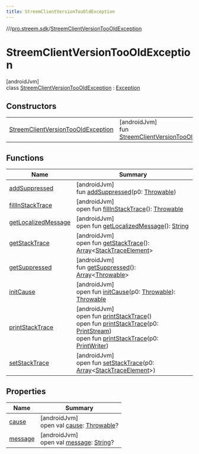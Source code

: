 ```yaml
---
title: StreemClientVersionTooOldException
---
```

//[<root>](../../../index.html)/[pro.streem.sdk](../index.html)/[StreemClientVersionTooOldException](index.html)



# StreemClientVersionTooOldException



[androidJvm]\
class [StreemClientVersionTooOldException](index.html) : [Exception](https://developer.android.com/reference/kotlin/java/lang/Exception.html)



## Constructors


| | |
|---|---|
| [StreemClientVersionTooOldException](-streem-client-version-too-old-exception.html) | [androidJvm]<br>fun [StreemClientVersionTooOldException](-streem-client-version-too-old-exception.html)() |


## Functions


| Name | Summary |
|---|---|
| [addSuppressed](index.html#282858770%2FFunctions%2F1719228252) | [androidJvm]<br>fun [addSuppressed](index.html#282858770%2FFunctions%2F1719228252)(p0: [Throwable](https://kotlinlang.org/api/latest/jvm/stdlib/kotlin/-throwable/index.html)) |
| [fillInStackTrace](index.html#-1102069925%2FFunctions%2F1719228252) | [androidJvm]<br>open fun [fillInStackTrace](index.html#-1102069925%2FFunctions%2F1719228252)(): [Throwable](https://kotlinlang.org/api/latest/jvm/stdlib/kotlin/-throwable/index.html) |
| [getLocalizedMessage](index.html#1043865560%2FFunctions%2F1719228252) | [androidJvm]<br>open fun [getLocalizedMessage](index.html#1043865560%2FFunctions%2F1719228252)(): [String](https://kotlinlang.org/api/latest/jvm/stdlib/kotlin/-string/index.html) |
| [getStackTrace](index.html#2050903719%2FFunctions%2F1719228252) | [androidJvm]<br>open fun [getStackTrace](index.html#2050903719%2FFunctions%2F1719228252)(): [Array](https://kotlinlang.org/api/latest/jvm/stdlib/kotlin/-array/index.html)&lt;[StackTraceElement](https://developer.android.com/reference/kotlin/java/lang/StackTraceElement.html)&gt; |
| [getSuppressed](index.html#672492560%2FFunctions%2F1719228252) | [androidJvm]<br>fun [getSuppressed](index.html#672492560%2FFunctions%2F1719228252)(): [Array](https://kotlinlang.org/api/latest/jvm/stdlib/kotlin/-array/index.html)&lt;[Throwable](https://kotlinlang.org/api/latest/jvm/stdlib/kotlin/-throwable/index.html)&gt; |
| [initCause](index.html#-418225042%2FFunctions%2F1719228252) | [androidJvm]<br>open fun [initCause](index.html#-418225042%2FFunctions%2F1719228252)(p0: [Throwable](https://kotlinlang.org/api/latest/jvm/stdlib/kotlin/-throwable/index.html)): [Throwable](https://kotlinlang.org/api/latest/jvm/stdlib/kotlin/-throwable/index.html) |
| [printStackTrace](index.html#-1769529168%2FFunctions%2F1719228252) | [androidJvm]<br>open fun [printStackTrace](index.html#-1769529168%2FFunctions%2F1719228252)()<br>open fun [printStackTrace](index.html#1841853697%2FFunctions%2F1719228252)(p0: [PrintStream](https://developer.android.com/reference/kotlin/java/io/PrintStream.html))<br>open fun [printStackTrace](index.html#1175535278%2FFunctions%2F1719228252)(p0: [PrintWriter](https://developer.android.com/reference/kotlin/java/io/PrintWriter.html)) |
| [setStackTrace](index.html#2135801318%2FFunctions%2F1719228252) | [androidJvm]<br>open fun [setStackTrace](index.html#2135801318%2FFunctions%2F1719228252)(p0: [Array](https://kotlinlang.org/api/latest/jvm/stdlib/kotlin/-array/index.html)&lt;[StackTraceElement](https://developer.android.com/reference/kotlin/java/lang/StackTraceElement.html)&gt;) |


## Properties


| Name | Summary |
|---|---|
| [cause](index.html#-654012527%2FProperties%2F1719228252) | [androidJvm]<br>open val [cause](index.html#-654012527%2FProperties%2F1719228252): [Throwable](https://kotlinlang.org/api/latest/jvm/stdlib/kotlin/-throwable/index.html)? |
| [message](index.html#1824300659%2FProperties%2F1719228252) | [androidJvm]<br>open val [message](index.html#1824300659%2FProperties%2F1719228252): [String](https://kotlinlang.org/api/latest/jvm/stdlib/kotlin/-string/index.html)? |


